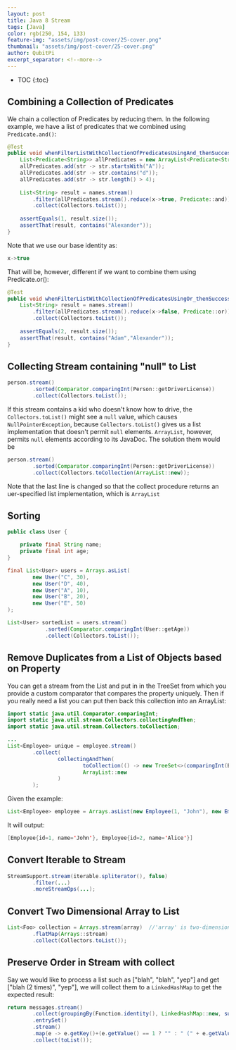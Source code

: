 ```yaml
---
layout: post
title: Java 8 Stream
tags: [Java]
color: rgb(250, 154, 133)
feature-img: "assets/img/post-cover/25-cover.png"
thumbnail: "assets/img/post-cover/25-cover.png"
author: QubitPi
excerpt_separator: <!--more-->
---
```


<!--more-->

* TOC
{:toc}
  
## Combining a Collection of Predicates

We chain a collection of Predicates by reducing them. In the following example, we have a list of predicates that we
combined using `Predicate.and()`:

```java
@Test
public void whenFilterListWithCollectionOfPredicatesUsingAnd_thenSuccess(){
    List<Predicate<String>> allPredicates = new ArrayList<Predicate<String>>();
    allPredicates.add(str -> str.startsWith("A"));
    allPredicates.add(str -> str.contains("d"));        
    allPredicates.add(str -> str.length() > 4);
    
    List<String> result = names.stream()
        .filter(allPredicates.stream().reduce(x->true, Predicate::and))
        .collect(Collectors.toList());
    
    assertEquals(1, result.size());
    assertThat(result, contains("Alexander"));
}
```

Note that we use our base identity as:

```java
x->true
```

That will be, however, different if we want to combine them using Predicate.or():

```java
@Test
public void whenFilterListWithCollectionOfPredicatesUsingOr_thenSuccess(){
    List<String> result = names.stream()
        .filter(allPredicates.stream().reduce(x->false, Predicate::or))
        .collect(Collectors.toList());
    
    assertEquals(2, result.size());
    assertThat(result, contains("Adam","Alexander"));
}
```

## Collecting Stream containing "null" to List 
 
```java
person.stream()
        .sorted(Comparator.comparingInt(Person::getDriverLicense))
        .collect(Collectors.toList());
```

If this stream contains a kid who doesn't know how to drive, the `Collectors.toList()` might see a `null` value, which
causes `NullPointerException`, because `Collectors.toList()` gives us a list implementation that doesn't permit `null`
elements. `ArrayList`, however, permits `null` elements according to its JavaDoc. The solution them would be

```java
person.stream()
        .sorted(Comparator.comparingInt(Person::getDriverLicense))
        .collect(Collectors.toCollection(ArrayList::new));
```

Note that the last line is changed so that the collect procedure returns an uer-specified list implementation, which is
`ArrayList`

## Sorting

```java
public class User {

    private final String name;
    private final int age;
}

final List<User> users = Arrays.asList(
        new User("C", 30), 
        new User("D", 40),
        new User("A", 10), 
        new User("B", 20), 
        new User("E", 50)
);

List<User> sortedList = users.stream()
            .sorted(Comparator.comparingInt(User::getAge))
            .collect(Collectors.toList());
```

## Remove Duplicates from a List of Objects based on Property

You can get a stream from the List and put in in the TreeSet from which you provide a custom comparator that compares
the property uniquely. Then if you really need a list you can put then back this collection into an ArrayList: 

```java
import static java.util.Comparator.comparingInt;
import static java.util.stream.Collectors.collectingAndThen;
import static java.util.stream.Collectors.toCollection;

...
List<Employee> unique = employee.stream()
        .collect(
                collectingAndThen(
                        toCollection(() -> new TreeSet<>(comparingInt(Employee::getId))),
                        ArrayList::new
                )
        );
```

Given the example:

```java
List<Employee> employee = Arrays.asList(new Employee(1, "John"), new Employee(1, "Bob"), new Employee(2, "Alice"));
```

It will output:

```java
[Employee{id=1, name='John'}, Employee{id=2, name='Alice'}]
```

## Convert Iterable to Stream

```java
StreamSupport.stream(iterable.spliterator(), false)
        .filter(...)
        .moreStreamOps(...);
```

## Convert Two Dimensional Array to List

```java
List<Foo> collection = Arrays.stream(array)  //'array' is two-dimensional
        .flatMap(Arrays::stream)
        .collect(Collectors.toList());
```


## Preserve Order in Stream with collect

Say we would like to process a list such as ["blah", "blah", "yep"] and get ["blah (2 times)", "yep"], we will collect
them to a `LinkedHashMap` to get the expected result:

```java
return messages.stream()
        .collect(groupingBy(Function.identity(), LinkedHashMap::new, summingInt(e -> 1)))
        .entrySet()
        .stream()
        .map(e -> e.getKey()+(e.getValue() == 1 ? "" : " (" + e.getValue() +" times)"))
        .collect(toList());
```
